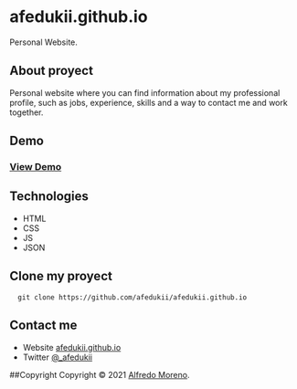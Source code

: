 # afedukii.github.io
Personal Website.



## About proyect
Personal website where you can find information about my professional profile, such as jobs, experience, skills and a way to contact me and work together.

## Demo
### [View Demo](https://afedukii.github.io/)



## Technologies
  - HTML
  - CSS
  - JS
  - JSON



## Clone my proyect
  ~~~
    git clone https://github.com/afedukii/afedukii.github.io
  ~~~



## Contact me
  - Website [afedukii.github.io](https://afedukii.github.io/)
  - Twitter [@_afedukii](https://twitter.com/_afeduki)



##Copyright
  Copyright © 2021 [Alfredo Moreno](https://github.com/afedukii).
